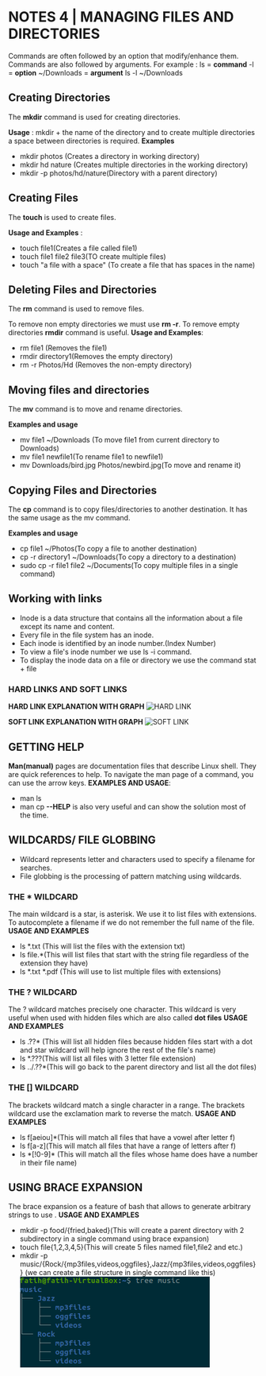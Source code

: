 # NOTES 4 | MANAGING FILES AND DIRECTORIES
Commands are often followed by an option that modify/enhance them.
Commands are also followed by arguments.
For example : ls = **command** -l = **option** ~/Downloads = **argument**
ls -l ~/Downloads 

## Creating Directories
The **mkdir** command is used for creating directories.

**Usage** :
mkdir + the name of the directory 
and to create multiple directories a space between directories is required.
**Examples**
* mkdir photos (Creates a directory in working directory)
* mkdir hd nature (Creates multiple directories in the working directory)
* mkdir -p photos/hd/nature(Directory with a parent directory)

## Creating Files
The **touch** is used to create files.

**Usage and Examples** :
* touch file1(Creates a file called file1)
* touch file1 file2 file3(TO create multiple files)
* touch "a file with a space" (To create a file that has spaces in the name)
  
## Deleting Files and Directories
The **rm** command is used to remove files.

To remove non empty directories we must use **rm -r**.
To remove empty directories **rmdir** command is useful.
**Usage and Examples**:
* rm file1 (Removes the file1)
* rmdir directory1(Removes the empty directory)
* rm -r Photos/Hd (Removes the non-empty directory)

## Moving files and directories
The **mv** command is to move and rename directories.

**Examples and usage** 
* mv file1 ~/Downloads (To move file1 from current directory to Downloads)
* mv file1 newfile1(To rename file1 to newfile1)
* mv Downloads/bird.jpg Photos/newbird.jpg(To move and rename it)

## Copying Files and Directories
The **cp** command is to copy files/directories to another destination.
It has the same usage as the mv command.

**Examples and usage**
* cp file1 ~/Photos(To copy a file to another destination)
* cp -r directory1 ~/Downloads(To copy a directory to a destination)
* sudo cp -r file1 file2 ~/Documents(To copy multiple files in a single command)

## Working with links
* Inode is a data structure that contains all the information about a file except its name and content.
* Every file in the file system has an inode.
* Each inode is identified by an inode number.(Index Number)
* To view a file's inode number we use ls -i command.
* To display the inode data on a file or directory we use the command stat + file 
### HARD LINKS AND SOFT LINKS
**HARD LINK EXPLANATION WITH GRAPH**
![HARD LINK](https://i1.wp.com/www.geekride.com/wp-content/uploads/hard_link.png?resize=384%2C419) 


**SOFT LINK EXPLANATION WITH GRAPH**
![SOFT LINK](https://i2.wp.com/www.geekride.com/wp-content/uploads/soft_link.png?resize=384%2C419)

## GETTING HELP
**Man(manual)** pages are documentation files that describe Linux shell. They are quick references to help. 
To navigate the man page of a command, you can use the arrow keys.
**EXAMPLES AND USAGE**:
* man ls
* man cp
**--HELP** is also very useful and can show the solution most of the time.

## WILDCARDS/ FILE GLOBBING
* Wildcard represents letter and characters used to specify a filename for searches.
* File globbing is the processing of pattern matching using wildcards.
### THE * WILDCARD
The main wildcard is a star, is asterisk.
We use it to list files with extensions.
To autocomplete a filename if we do not remember the full name of the file.
**USAGE AND EXAMPLES**
* ls *.txt (This will list the files with the extension txt)
* ls file.*(This will list files that start with the string file regardless of the extension they have)
* ls *.txt *.pdf (This will use to list multiple files with extensions)
### THE ? WILDCARD
The ? wildcard matches precisely one character. This wildcard is very useful when used with hidden files which are also called **dot files** 
**USAGE AND EXAMPLES**
* ls .??* (This will list all hidden files because hidden files start with a dot and star wildcard will help ignore the rest of the file's name)
* ls *.???(This will list all files with 3 letter file extension)
* ls ../.??*(This will go back to the parent directory and list all the dot files)
### THE [] WILDCARD
The brackets wildcard match a single character in a range.
The brackets wildcard use the exclamation mark to reverse the match.
**USAGE AND EXAMPLES**
* ls f[aeiou]*(This will match all files that have a vowel after letter f)
* ls f[a-z](This will match all files that have a range of letters after f)
* ls *[!0-9]\* (This will match all the files whose hame does have a number in their file name) 
## USING BRACE EXPANSION
The brace expansion os a feature of bash that allows to generate arbitrary strings to use .
**USAGE AND EXAMPLES**
* mkdir -p food/{fried,baked}(This will create a parent directory with 2 subdirectory in a single command using brace expansion)
* touch file{1,2,3,4,5}(This will create 5 files named file1,file2 and etc.)
* mkdir -p music/{Rock/{mp3files,videos,oggfiles},Jazz/{mp3files,videos,oggfiles}} (we can create a file structure in single command like this)
![example](notes4.png)
